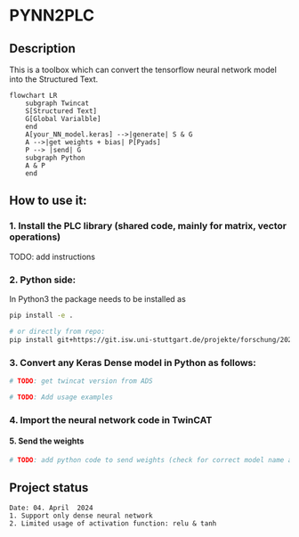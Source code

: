 # PYNN2PLC
## Description
This is a toolbox which can convert the tensorflow neural network model into the Structured Text.

```mermaid
flowchart LR
    subgraph Twincat
    S[Structured Text]
    G[Global Varialble]
    end
    A[your_NN_model.keras] -->|generate| S & G
    A -->|get weights + bias| P[Pyads]
    P --> |send| G
    subgraph Python
    A & P
    end
```

## How to use it:

### 1. Install the PLC library (shared code, mainly for matrix, vector operations)

TODO: add instructions

### 2. Python side:

In Python3 the package needs to be installed as

```sh
pip install -e .

# or directly from repo:
pip install git+https://git.isw.uni-stuttgart.de/projekte/forschung/2022_icm_nwg-gm/studentische-arbeiten/keras2plc.git@main
```

### 3. Convert any Keras Dense model in Python as follows:

```py
# TODO: get twincat version from ADS

# TODO: Add usage examples
```

### 4. Import the neural network code in TwinCAT


#### 5. Send the weights

```py
# TODO: add python code to send weights (check for correct model name and dimensions!)
```


## Project status
```
Date: 04. April  2024
1. Support only dense neural network
2. Limited usage of activation function: relu & tanh
```

